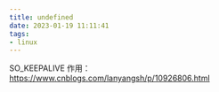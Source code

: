 ```yaml
---
title: undefined
date: 2023-01-19 11:11:41
tags:
- linux
---
```


SO_KEEPALIVE 作用：https://www.cnblogs.com/lanyangsh/p/10926806.html

